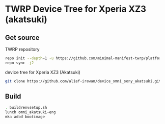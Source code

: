 TWRP Device Tree for Xperia XZ3 (akatsuki)
====
## Get source
TWRP repository
```sh
repo init --depth=1 -u https://github.com/minimal-manifest-twrp/platform_manifest_twrp_omni.git -b twrp-10.0
repo sync -j2
```
device tree for Xperia XZ3 (Akatsuki)
```sh
git clone https://github.com/alief-irawan/device_omni_sony_akatsuki.git -b android-10.0 device/sony/akatsuki
```

## Build
```sh
. build/envsetup.sh
lunch omni_akatsuki-eng
mka adbd bootimage
```
